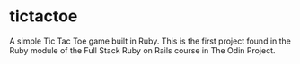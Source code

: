 # tictactoe
A simple Tic Tac Toe game built in Ruby. This is the first project found in the Ruby module of the Full Stack Ruby on Rails course in The Odin Project.
